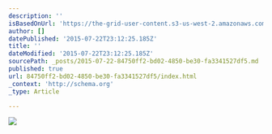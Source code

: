 ```yaml
---
description: ''
isBasedOnUrl: 'https://the-grid-user-content.s3-us-west-2.amazonaws.com/731f759d-41b3-4089-a74d-ad7fb37050fb.jpg'
author: []
datePublished: '2015-07-22T23:12:25.185Z'
title: ''
dateModified: '2015-07-22T23:12:25.185Z'
sourcePath: _posts/2015-07-22-84750ff2-bd02-4850-be30-fa3341527df5.md
published: true
url: 84750ff2-bd02-4850-be30-fa3341527df5/index.html
_context: 'http://schema.org'
_type: Article

---
```

![](https://the-grid-user-content.s3-us-west-2.amazonaws.com/731f759d-41b3-4089-a74d-ad7fb37050fb.jpg)